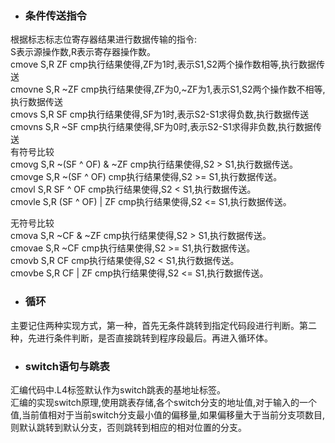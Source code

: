 * ### 条件传送指令
根据标志标志位寄存器结果进行数据传输的指令:  
S表示源操作数,R表示寄存器操作数。  
cmove S,R   ZF  cmp执行结果使得,ZF为1时,表示S1,S2两个操作数相等,执行数据传送  
cmovne S,R  ~ZF cmp执行结果使得,ZF为0,~ZF为1,表示S1,S2两个操作数不相等,执行数据传送  
cmovs   S,R   SF    cmp执行结果使得,SF为1时,表示S2-S1求得负数,执行数据传送  
cmovns   S,R   ~SF   cmp执行结果使得,SF为0时,表示S2-S1求得非负数,执行数据传送  
有符号比较  
cmovg   S,R     ~(SF ^ OF) & ~ZF    cmp执行结果使得,S2 > S1,执行数据传送。  
cmovge  S,R     ~(SF ^ OF)      cmp执行结果使得,S2 >= S1,执行数据传送。  
cmovl   S,R     SF ^ OF     cmp执行结果使得,S2 < S1,执行数据传送。  
cmovle  S,R     (SF ^ OF) | ZF  cmp执行结果使得,S2 <= S1,执行数据传送。

无符号比较  
cmova   S,R     ~CF & ~ZF   cmp执行结果使得,S2 > S1,执行数据传送。  
cmovae  S,R     ~CF         cmp执行结果使得,S2 >= S1,执行数据传送。  
cmovb   S,R     CF          cmp执行结果使得,S2 < S1,执行数据传送。  
cmovbe  S,R     CF | ZF     cmp执行结果使得,S2 <= S1,执行数据传送。  
* ### 循环
主要记住两种实现方式，第一种，首先无条件跳转到指定代码段进行判断。第二种，先进行条件判断，是否直接跳转到程序段最后。再进入循环体。
* ### switch语句与跳表
汇编代码中.L4标签默认作为switch跳表的基地址标签。  
汇编的实现switch原理,使用跳表存储,各个switch分支的地址值,对于输入的一个值,当前值相对于当前switch分支最小值的偏移量,如果偏移量大于当前分支项数目,则默认跳转到默认分支，否则跳转到相应的相对位置的分支。
